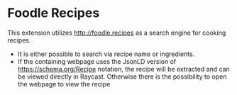 # Foodle Recipes

This extension utilizes http://foodle.recipes as a search engine for cooking recipes.

- It is either possible to search via recipe name or ingredients.
- If the containing webpage uses the JsonLD version of https://schema.org/Recipe notation, the recipe will be extracted and can be viewed directly in Raycast. Otherwise there is the possibility to open the webpage to view the recipe
